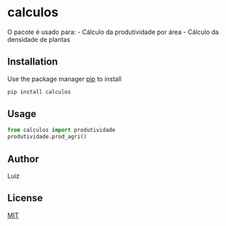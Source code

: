 # calculos

O pacote é usado para:
	- Cálculo da produtividade por área
	- Cálculo da densidade de plantas

## Installation

Use the package manager [pip](https://pip.pypa.io/en/stable/) to install

```bash
pip install calculos
```

## Usage

```python
from calculos import produtividade
produtividade.prod_agri()
```

## Author
Luiz

## License
[MIT](https://choosealicense.com/licenses/mit/)